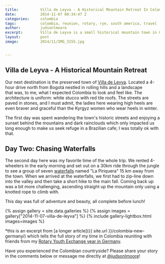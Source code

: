 ```yaml
---
title:			Villa de Leyva - A Historical Mountain Retreat In Colombia
date:			2014-11-07 08:34:47 Z
categories:		colombia
tags:			colombia, reunion, rotary, rye, south america, travel
author:			judsonlmoore
excerpt:		Villa de Leyva is a small historical mountain town in Colombia with beautiful architecture, adventure tourism galore, and waterfalls everywhere.
layout:			post
image:			2014/11/IMG_3155.jpg


---
```


## Villa de Leyva - A Historical Mountain Retreat

Our next destination is the preserved town of [Villa de Leyva](http://en.wikipedia.org/wiki/Villa_de_Leyva). Located a 4-hour drive north from Bogotá nestled in rolling hills and a landscape that was, to me, what I expected Colombia to look and feel like. The architecture is uniform: white stucco with red tile roofs. The streets are paved in stones, and I must admit, the ladies here wearing high heels are even braver and graceful than the Kyrgyz women who wear heels in winter.

The first day was spent wandering the town's historic streets and enjoying a sunset behind the mountains and dark rainclouds which only impacted us long enough to make us seek refuge in a Brazilian cafe; I was totally ok with that.

## Day Two: Chasing Waterfalls

The second day here was my favorite time of the whole trip. We rented 4-wheelers in the early morning and set out on a 30km ride through the jungle to see a group of seven [waterfalls](http://en.wikipedia.org/wiki/Waterfall) named "La Piriquera" 15 km away from the town. When we arrived at the waterfalls, we first had to zip-line down into the valley and then take a short hike to the main fall. Coming back up was a bit more challenging, ascending straight up the mountain only using a knotted rope to climb with.

This day was full of adventure and beauty, all complete before lunch!

{% assign gallery = site.data.galleries %}
{% assign images = gallery["2014-11-07-villa-de-leyva"] %}
{% include gallery-lightbox.html images=images %}

\*this is an excerpt from [a longer article]({{ site.url }}/colombia-new-germany/) which tells the full story of my time in Colombia reuniting with friends from my [Rotary Youth Exchange year in Germany](/germany/).

Have you experienced the Colombian countryside? Please share your story in the comments below or message me directly at [@judsonlmoore](http://twitter.com/judsonlmoore)!
